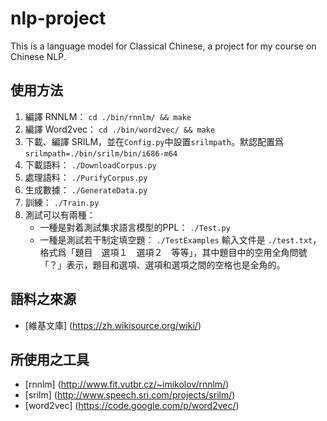 nlp-project
===========

This is a language model for Classical Chinese, a project for my course on Chinese NLP.

## 使用方法

1. 編譯 RNNLM： `cd ./bin/rnnlm/ && make`
1. 編譯 Word2vec： `cd ./bin/word2vec/ && make`
1. 下載、編譯 SRILM，並在`Config.py`中設置`srilmpath`。默認配置爲`srilmpath=./bin/srilm/bin/i686-m64`
1. 下載語料： `./DownloadCorpus.py`
1. 處理語料： `./PurifyCorpus.py`
1. 生成數據： `./GenerateData.py`
1. 訓練： `./Train.py`
1. 測試可以有兩種：
    * 一種是對着測試集求語言模型的PPL： `./Test.py`
    * 一種是測試若干制定填空題： `./TestExamples`
        輸入文件是 `./test.txt`，格式爲「題目　選項１　選項２　等等」，其中題目中的空用全角問號「？」表示，題目和選項、選項和選項之間的空格也是全角的。

## 語料之來源

* [維基文庫] (https://zh.wikisource.org/wiki/)

## 所使用之工具

* [rnnlm] (http://www.fit.vutbr.cz/~imikolov/rnnlm/) 
* [srilm] (http://www.speech.sri.com/projects/srilm/)
* [word2vec] (https://code.google.com/p/word2vec/) 
